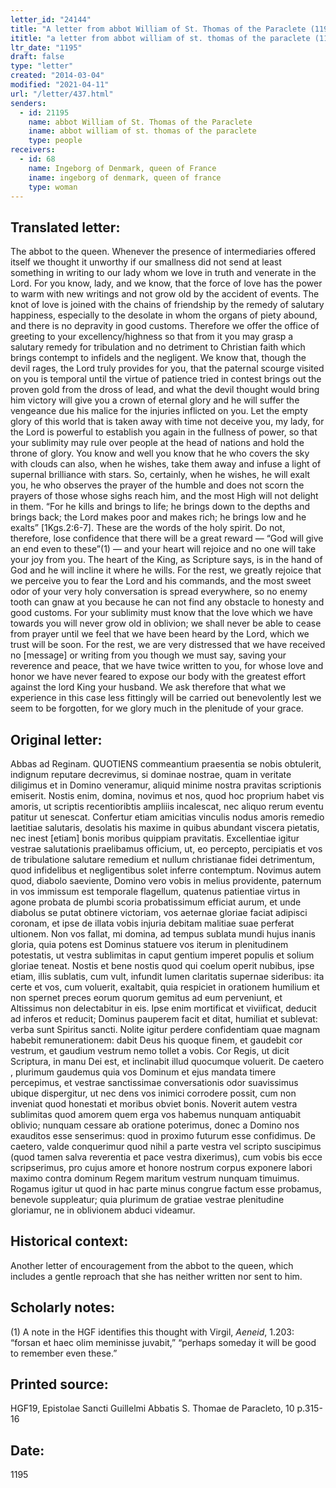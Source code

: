 ```yaml
---
letter_id: "24144"
title: "A letter from abbot William of St. Thomas of the Paraclete (1195)"
ititle: "a letter from abbot william of st. thomas of the paraclete (1195)"
ltr_date: "1195"
draft: false
type: "letter"
created: "2014-03-04"
modified: "2021-04-11"
url: "/letter/437.html"
senders:
  - id: 21195
    name: abbot William of St. Thomas of the Paraclete
    iname: abbot william of st. thomas of the paraclete
    type: people
receivers:
  - id: 68
    name: Ingeborg of Denmark, queen of France
    iname: ingeborg of denmark, queen of france
    type: woman
---
```

<h2> Translated letter:</h2>The abbot to the queen.
Whenever the presence of intermediaries offered itself we thought it unworthy if our smallness did not send at least something in writing to our lady whom we love in truth and venerate in the Lord.  For you know, lady, and we know, that the force of love has the power to warm with new writings and not grow old by the accident of events.  The knot of love is joined with the chains of friendship by the remedy of salutary happiness, especially to the desolate in whom the organs of piety abound, and there is no depravity in good customs.  Therefore we offer the office of greeting to your excellency/highness so that from it you may grasp a salutary remedy for tribulation and no detriment to Christian faith which brings contempt to infidels and the negligent.
We know that, though the devil rages, the Lord truly provides for you, that the paternal scourge visited on you is temporal until the virtue of patience tried in contest brings out the proven gold from the dross of lead, and what the devil thought would bring him victory will give you a crown of eternal glory and he will suffer the vengeance due his malice for the injuries inflicted on you.  Let the empty glory of this world that is taken away with time not deceive you, my lady, for the Lord is powerful to establish you again in the fullness of power, so that your sublimity may rule over people at the head of nations and hold the throne of glory.  You know and well you know that he who covers the sky with clouds can also, when he wishes, take them away and infuse a light of supernal brilliance with stars.  So, certainly, when he wishes, he will exalt you, he who observes the prayer of the humble and does not scorn the prayers of those whose sighs reach him, and the most High will not delight in them.  “For he kills and brings to life; he brings down to the depths and brings back; the Lord makes poor and makes rich; he brings low and he exalts” [1Kgs.2:6-7].  These are the words of the holy spirit.
Do not, therefore, lose confidence that there will be a great reward — “God will give an end even to these”(1) — and your heart will rejoice and no one will take your joy from you.  The heart of the King, as Scripture says, is in the hand of God and he will incline it where he wills.  For the rest, we greatly rejoice that we perceive you to fear the Lord and his commands, and the most sweet odor of your very holy conversation is spread everywhere, so no enemy tooth can gnaw at you because he can not find any obstacle to honesty and good customs.  For your sublimity must know that the love which we have towards you will never grow old in oblivion; we shall never be able to cease from prayer until we feel that we have been heard by the Lord, which we trust will be soon.  For the rest, we are very distressed that we have received no [message] or writing from you though we must say, saving your reverence and peace, that we have twice written to you, for whose love and honor we have never feared to expose our body with the greatest effort against the lord King your husband.  We ask therefore that what we experience in this case less fittingly will be carried out benevolently lest we seem to be forgotten, for we glory much in the plenitude of your grace.
<h2 class="mt-4"> Original letter:</h2>Abbas ad Reginam. QUOTIENS commeantium praesentia se nobis obtulerit, indignum reputare decrevimus, si dominae nostrae, quam in veritate diligimus et in Domino veneramur, aliquid minime nostra pravitas scriptionis  emiserit. Nostis enim, domina, novimus et nos, quod hoc proprium habet vis amoris, ut scriptis recentioribtis ampliiis incalescat, nec aliquo rerum eventu patitur ut senescat. Confertur etiam amicitias vinculis nodus amoris remedio laetitiae salutaris, desolatis his maxime in quibus abundant viscera pietatis, nec inest [etiam] bonis moribus quippiam pravitatis. Excellentiae igitur vestrae salutationis praelibamus officium, ut, eo percepto, percipiatis et vos de tribulatione salutare remedium et nullum christianae fidei detrimentum, quod infidelibus et negligentibus solet inferre contemptum. Novimus autem quod, diabolo saeviente, Domino vero vobis in melius providente, paternum in vos immissum est temporale flagellum, quatenus patientiae virtus in agone probata de plumbi scoria probatissimum efficiat aurum, et unde diabolus se putat obtinere victoriam, vos aeternae gloriae faciat adipisci coronam, et ipse de illata vobis injuria debitam malitiae suae perferat ultionem. Non vos fallat, mi domina, ad tempus sublata mundi hujus inanis gloria, quia potens est Dominus statuere vos iterum in plenitudinem potestatis, ut vestra sublimitas in caput gentium imperet populis et solium gloriae teneat. Nostis et bene nostis quod qui coelum operit nubibus, ipse etiam, illis sublatis, cum vult, infundit lumen claritatis supernae sideribus: ita certe et vos, cum voluerit, exaltabit, quia respiciet in orationem humilium et non spernet preces eorum quorum gemitus ad eum perveniunt, et Altissimus non delectabitur in eis.  Ipse enim mortificat et viviificat, deducit ad inferos et reducit; Dominus pauperem facit et ditat, humiliat et sublevat: verba sunt Spiritus sancti. Nolite igitur perdere confidentiam quae magnam habebit remunerationem: dabit Deus his quoque finem, et gaudebit cor vestrum, et gaudium vestrum nemo tollet a vobis. Cor Regis, ut dicit Scriptura, in manu Dei est, et inclinabit illud quocumque voluerit.  De caetero , plurimum gaudemus quia vos Dominum et ejus mandata timere percepimus, et vestrae sanctissimae conversationis odor suavissimus ubique dispergitur, ut nec dens vos inimici corrodere possit, cum non inveniat quod honestati et moribus obviet bonis. Noverit autem vestra sublimitas quod amorem quem erga vos habemus nunquam antiquabit oblivio; nunquam cessare ab oratione poterimus, donec a Domino nos exauditos esse senserimus: quod in proximo futurum esse confidimus. De caetero, valde conquerimur quod nihil a parte vestra vel scripto suscipimus (quod tamen salva reverentia et pace vestra dixerimus), cum vobis bis ecce scripserimus, pro cujus amore et honore nostrum corpus exponere labori maximo contra dominum Regem maritum vestrum nunquam timuimus. Rogamus igitur ut quod in hac parte minus congrue factum esse probamus, benevole suppleatur; quia plurimum de gratiae vestrae plenitudine gloriamur, ne in oblivionem abduci videamur.
<h2 class="mt-4"> Historical context:</h2>Another letter of encouragement from the abbot to the queen, which includes a gentle reproach that she has neither written nor sent to him.
<h2 class="mt-4"> Scholarly notes:</h2><p>(1) A note in the HGF identifies this thought with Virgil, <em>Aeneid</em>, 1.203: “forsan et haec olim meminisse juvabit,” “perhaps someday it will be good to remember even these.”</p><h2 class="mt-4"> Printed source:</h2>HGF19, Epistolae Sancti Guillelmi Abbatis S. Thomae de Paracleto, 10 p.315-16
<h2 class="mt-4"> Date:</h2>1195
